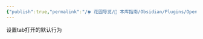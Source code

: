 ```yaml
---
{"publish":true,"permalink":"/🍀 花园导览/🧰 本库指南/Obsidian/Plugins/Open Tab Settings.md","created":"2025-06-06","modified":"2025-06-16","tags":["obsidian插件"],"cssclasses":""}
---
```



设置tab打开的默认行为
